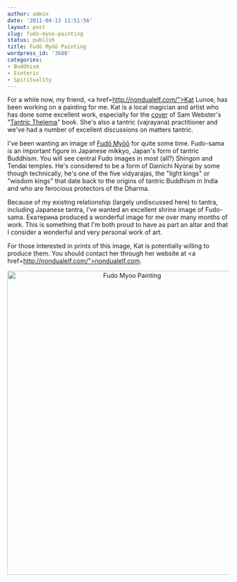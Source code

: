 ```yaml
---
author: admin
date: '2011-04-13 11:51:56'
layout: post
slug: fudo-myoo-painting
status: publish
title: Fudō Myōō Painting
wordpress_id: '3688'
categories:
- Buddhism
- Esoteric
- Spirituality
---
```

For a while now, my friend, <a href=http://nondualelf.com/">Kat Lunoe</a>, has been working on a painting for me. Kat is a local magician and artist who has done some excellent work, especially for the <a href="http://nondualelf.com/artwork/1875995_All_Beneficent_Ra_Hoor_Khuit.html">cover</a> of Sam Webster's "<a href="http://www.concrescent.net/book/tantric-thelema">Tantric Thelema</a>" book. She's also a tantric (vajrayana) practitioner and we've had a number of excellent discussions on matters tantric.

I've been wanting an image of <a href="http://www.shingon.org/deities/jusanbutsu/fudo.html">Fudō Myōō</a> for quite some time. Fudo-sama is an important figure in Japanese mikkyo, Japan's form of tantric Buddhism. You will see central Fudo images in most (all?) Shingon and Tendai temples. He's considered to be a form of Dainichi Nyorai by some though technically, he's one of the five vidyarajas, the "light kings" or "wisdom kings" that date back to the origins of tantric Buddhism in India and who are ferocious protectors of the Dharma.

Because of my existing relationship (largely undiscussed here) to tantra, including Japanese tantra, I've wanted an excellent shrine image of Fudo-sama. Екатерина produced a wonderful image for me over many months of work. This is something that I'm both proud to have as part an altar and that I consider a wonderful and very personal work of art.

For those interested in prints of this image, Kat is potentially willing to produce them. You should contact her through her website at <a href=http://nondualelf.com/">nondualelf.com</a>. 
<p style="text-align: center"><a href="http://www.flickr.com/photos/albill/5608189457/" title="Fudo Myoo Painting by albill, on Flickr"><img src="http://farm6.static.flickr.com/5228/5608189457_837c2fc229_o.jpg" width="550" height="688" alt="Fudo Myoo Painting"></a></p>
